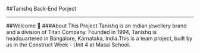 ##Tanishq Back-End Porject
<hr>
##Welcome 👋
###About This Project 
Tanishq is an Indian jewellery brand and a division of Titan Company. Founded in 1994, Tanishq is headquartered in Bangalore, Karnataka, India.This is a team project, built by us in the Construct Week - Unit 4 at Masai School.
